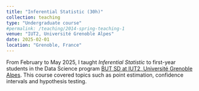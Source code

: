```yaml
---
title: "Inferential Statistic (30h)"
collection: teaching
type: "Undergraduate course"
#permalink: /teaching/2014-spring-teaching-1
venue: "IUT2, Université Grenoble Alpes"
date: 2025-02-01
location: "Grenoble, France"
---
```


From February to May 2025, I taught *Inferential Statistic* to first-year students in the Data Science program [BUT SD at IUT2, Université Grenoble Alpes](https://formations.univ-grenoble-alpes.fr/fr/catalogue-2021/but-bachelor-universitaire-de-technologie-BUT/but-science-des-donnees-KI4UX0GI.html). This course covered topics such as point estimation, confidence intervals and hypothesis testing.